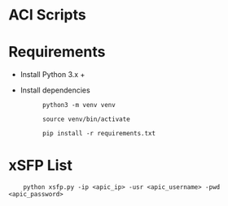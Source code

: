 # ACI Scripts

# Requirements

* Install Python 3.x +

* Install dependencies

            python3 -m venv venv

            source venv/bin/activate

            pip install -r requirements.txt

# xSFP List

        python xsfp.py -ip <apic_ip> -usr <apic_username> -pwd <apic_password>